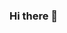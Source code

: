 ### Hi there 👋

<!--
**Scorp-Coin/Scorp-coin** is a ✨ _special_ ✨ repository because its `README.md` (this file) appears on your GitHub profile.

Here are some ideas to get you started:

- 🔭 Unity in most things can be to the benefit of human beings ...
- 🍀A sense of responsibility can make life more beautiful ...
- 👯 The world is evolving and everything has a time and then something better is born ...
- 🤔 There are better things today ...
- 💬 Which has made human work easy and fast ...
- 📫 An example is digital currencies ...
- 😄 A currency also aims to develop and comfort and help people : ...
- 
-> Scorp Coin
